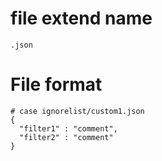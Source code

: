 # file extend name
`.json`
# File format
```
# case ignorelist/custom1.json
{
  "filter1" : "comment",
  "filter2" : "comment"
}
```
